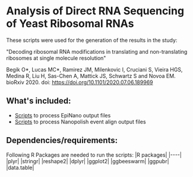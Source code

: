 # Analysis of Direct RNA Sequencing of Yeast Ribosomal RNAs 

These scripts were used for the generation of the results in the study: 

"Decoding ribosomal RNA modifications in translating and non-translating ribosomes at single molecule resolution"

Begik O*, Lucas MC*, Ramirez JM, Milenkovic I, Cruciani S, Vieira HGS, Medina R, Liu H, Sas-Chen A, Mattick JS, Schwartz S and Novoa EM.  bioRxiv 2020. doi: https://doi.org/10.1101/2020.07.06.189969

## What's included:

-  [Scripts](https://github.com/novoalab/yeast_RNA_Mod/tree/master/executables/Epinano) to process EpiNano output files
-  [Scripts](https://github.com/novoalab/yeast_RNA_Mod/tree/master/executables/Nanopolish) to process Nanopolish event align output files


## Dependencies/requirements: 

Following R Packages are needed to run the scripts: 
|R packages|
|----|
|plyr|
|stringr|
|reshape2|
|dplyr|
|ggplot2|
|ggbeeswarm|
|ggpubr|
|data.table|


